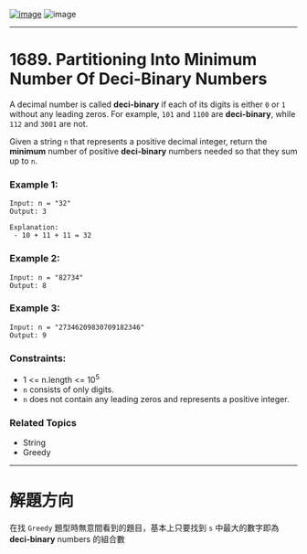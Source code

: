 [![image](https://img.shields.io/badge/Leetcode-Link-blue?logo=leetcode)](https://leetcode.com/problems/partitioning-into-minimum-number-of-deci-binary-numbers/)
![image](https://img.shields.io/badge/Difficulty-Medium-yellow)

---

# 1689. Partitioning Into Minimum Number Of Deci-Binary Numbers

A decimal number is called **deci-binary** if each of its digits is either `0` or `1` without any leading zeros. For example, `101` and `1100` are **deci-binary**, while `112` and `3001` are not.

Given a string `n` that represents a positive decimal integer, return the **minimum** number of positive **deci-binary** numbers needed so that they sum up to `n`.

### Example 1:

```
Input: n = "32"
Output: 3

Explanation:
 - 10 + 11 + 11 = 32
```

### Example 2:

```
Input: n = "82734"
Output: 8
```

### Example 3:

```
Input: n = "27346209830709182346"
Output: 9
```

### Constraints:

- 1 <= n.length <= $10^5$
- `n` consists of only digits.
- `n` does not contain any leading zeros and represents a positive integer.

### Related Topics

- String
- Greedy
  
---

# 解題方向

在找 `Greedy` 題型時無意間看到的題目，基本上只要找到 `s` 中最大的數字即為 **deci-binary** numbers 的組合數
